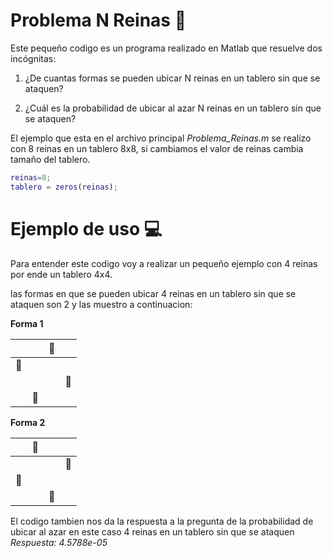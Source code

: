 # Problema N Reinas 👑

Este pequeño codigo es un programa realizado en Matlab que resuelve dos incógnitas: 

1. ¿De cuantas formas se pueden ubicar N reinas en un tablero sin que se ataquen? 

2. ¿Cuál es la probabilidad de ubicar al azar N reinas en un tablero sin que se ataquen?

El ejemplo que esta en el archivo principal *Problema_Reinas.m* se realizo con 8 reinas en un tablero 8x8, si cambiamos el valor de reinas cambia tamaño del tablero.

```Matlab
reinas=8;
tablero = zeros(reinas);
```
# Ejemplo de uso 💻

Para entender este codigo voy a realizar un pequeño ejemplo con 4 reinas por ende un tablero 4x4.

las formas en que se pueden ubicar 4 reinas en un tablero sin que se ataquen son 2 y las muestro a continuacion: 

**Forma 1**

|   |   | 👑  |   |
| :------------: | :------------: | :------------: | :------------: |
| 👑  |   |   |   |
|   |   |   |  👑 |
|   |  👑 |   |   |

**Forma 2**

|   |  👑 |   |   |
| :------------: | :------------: | :------------: | :------------: |
|   |   |   |  👑 |
| 👑  |   |   |   |
|   |   |  👑 |   |

El codigo tambien nos da la respuesta a la pregunta de la probabilidad de ubicar al azar en este caso 4 reinas en un tablero sin que se ataquen *Respuesta: 4.5788e-05*
